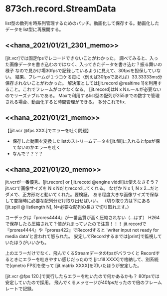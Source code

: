 # 873ch.record.StreamData
list型の数列を時系列管理するためのパッチ。動画化して保存する。動画化したデータをlist型に再展開する。

## <<hana_2021/01/21_2301_memo>>
[jit.vcr]では固定fpsでレコードできないことがわかった。
調べてみると、入った画像データを書き込むのではなく、入ってきたデータを書き込む？振る舞いの様子
なので見かけ場30fpsで記録しているように見えて、30fpsを担保していない。
結果、フレームが１つコケる毎に（例えば30fpsであれば）33.33333ms分保存されないことがわかった。
解決策としては[jit.record @realtime 1]を利用すること。これでフレームがコケなくなる。
[jit.record]はN x Nルールが必要ないのでリーズナブルである。
Maxで利用するlist型の配列が255までの数字で管理される場合、動画化すると時間管理ができる。
多分これでfix.

## <<hana_2021/01/21_memo>>
【[jit.vcr @fps XXX.]でエラーを吐く問題】
* 保存した動画を変換したlistのストリームデータを[jit.fill]に入れるとfpsが保てないのかエラーを吐く
* なんで？？？？

## <<hana_2021/01/20_memo>>
jit.vcrが一番優秀。[jit.record] or [jit.recotd @engine viddll]は使えなさそう？
jit.vcrで画像サイズを N x Nだとrecordしてくれる。
なぜか N x 1, N x 2...だとダメで、正方形だと動いてくれた。要検証。
ある程度大きな画像サイズで保存して変換時に必要な配列分だけ取り出せばいい。
（切り取り方は下にある[jit.spill @ listlength N], N=必要な配列の長さで切り取れます。）

コーデックは『prores4444』が一番品質が高く圧縮されない（...はず）
H264で保存したら圧縮されて？値が丸まっていたので注意！！！
jit.recordで『prores4444』や『prores422』でRecordすると
'writer input not ready for media data'と言われて怒られた。
安定してRecordするまでは[print]で監視していたほうがいいかも。

上のエラーだけでなく、飛んでくるStreamデータのfpsがバラつくと
Recordするときにエラーを吐きやすい感じだったので
[jit.fill XXXX]で格納して、別系統で[qmetro FPS]を使って
[jit.matrix XXXX]を叩いたほうが安定した。

[jit.vcr @fps 120.]で実行したらエラーを吐いたので何かあるかも？
80fpsでは安定していたので採用。
飛んでくるメッセージが40fpsだったので倍のフレームレートで記録。
